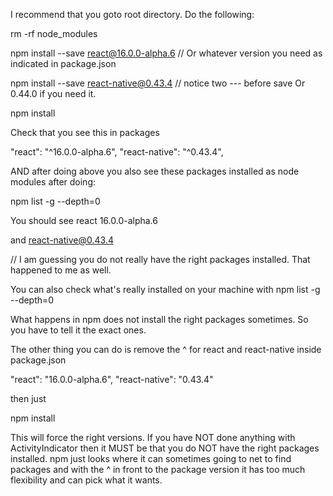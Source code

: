 I recommend that you goto root directory.  Do the following:

rm -rf node_modules

npm install --save react@16.0.0-alpha.6 // Or whatever version you need as indicated in package.json

npm install --save react-native@0.43.4    // notice two --- before save  Or 0.44.0 if you need it.

npm install

Check that you see this in packages

  "react": "^16.0.0-alpha.6",
   "react-native": "^0.43.4",

AND after doing above you also see these packages installed as node modules after doing:

npm list -g --depth=0



You should see react 16.0.0-alpha.6

and react-native@0.43.4

// I am guessing you do not really have the right packages installed. That happened to me as well.

You can also check what's really installed on your machine with npm list -g --depth=0

What happens in npm does not install the right packages sometimes. So you have to tell it the exact ones. 



The other thing you can do is remove the ^  for react and react-native inside package.json

 "react": "16.0.0-alpha.6",
   "react-native": "0.43.4"

then just 

npm install

This will force the right versions.  If you have NOT done anything with ActivityIndicator then it MUST be that you do NOT have the right packages installed. npm just looks where it can sometimes going to net to find packages and with the ^ in front to the package version it has too much flexibility and can pick what it wants.